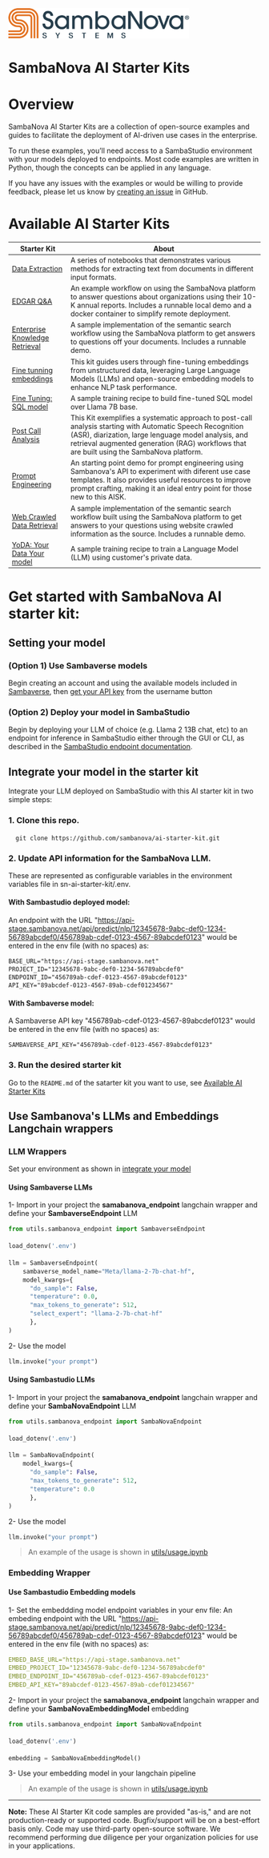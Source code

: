 <a href="https://sambanova.ai/">
<picture>
  <source media="(prefers-color-scheme: dark)" srcset="./images/SambaNova-light-logo-1.png" height="60">
  <img alt="SambaNova logo" src="./images/SambaNova-dark-logo-1.png" height="60">
</picture>
</a>

SambaNova AI Starter Kits
====================

# Overview
SambaNova AI Starter Kits are a collection of open-source examples and guides to facilitate the deployment of AI-driven use cases in the enterprise.

To run these examples, you’ll need access to a SambaStudio environment with your models deployed to endpoints. Most code examples are written in Python, though the concepts can be applied in any language.

If you have any issues with the examples or would be willing to provide feedback, please let us know by [creating an issue](https://github.com/sambanova/ai-starter-kit/issues/new/choose) in GitHub.

# Available AI Starter Kits
|  Starter Kit | About |
| ------------ | ------------ |
| [Data Extraction](data_extraction/README.md) | A series of notebooks that demonstrates various methods for extracting text from documents in different input formats. |
| [EDGAR Q&A](edgar_qna/README.md)  |  An example workflow on using the SambaNova platform to answer questions about organizations using their 10-K annual reports. Includes a runnable local demo and a docker container to simplify remote deployment.  |
| [Enterprise Knowledge Retrieval](enterprise_knowledge_retriever/README.md) | A sample implementation of the semantic search workflow using the SambaNova platform to get answers to questions off your documents. Includes a runnable demo.  |
| [Fine tunning embeddings](fine_tuning_embeddings/README.md) |  This kit guides users through fine-tuning embeddings from unstructured data, leveraging Large Language Models (LLMs) and open-source embedding models to enhance NLP task performance.  |
| [Fine Tuning: SQL model](fine_tuning_sql/README.md) | A sample training recipe to build fine-tuned SQL model over Llama 7B base. |
| [Post Call Analysis](post_call_analysis/README.md) |  This Kit exemplifies a systematic approach to post-call analysis starting with Automatic Speech Recognition (ASR), diarization, large lenguage model analysis, and retrieval augmented generation (RAG) workflows that are built using the SambaNova platform.  |
| [Prompt Engineering](prompt_engineering/README.md)  |  An starting point demo for prompt engineering using Sambanova's API to experiment with diferent use case templates. It also provides useful resources to improve prompt crafting, making it an ideal entry point for those new to this AISK. |
| [Web Crawled Data Retrieval](web_crawled_data_retriever/README.md) | A sample implementation of the semantic search workflow built using the SambaNova platform to get answers to your questions using website crawled information as the source. Includes a runnable demo.  |
| [YoDA: Your Data Your model](yoda/README.md) | A sample training recipe to train a Language Model (LLM) using customer's private data. |

# Get started with SambaNova AI starter kit:

## Setting your model

### (Option 1) Use Sambaverse models
Begin creating an account and using the available models included in [Sambaverse](sambaverse.sambanova.net), then [get your API key](https://docs.sambanova.ai/sambaverse/latest/use-sambaverse.html#_your_api_key) from the username button

### (Option 2) Deploy your model in SambaStudio
Begin by deploying your LLM of choice (e.g. Llama 2 13B chat, etc) to an endpoint for inference in SambaStudio either through the GUI or CLI, as described in the [SambaStudio endpoint documentation](https://docs.sambanova.ai/sambastudio/latest/endpoints.html).

## Integrate your model in the starter kit
Integrate your LLM deployed on SambaStudio with this AI starter kit in two simple steps:
### 1. Clone this repo.
```
  git clone https://github.com/sambanova/ai-starter-kit.git
```
### 2. Update API information for the SambaNova LLM.
 These are represented as configurable variables in the environment variables file in sn-ai-starter-kit/.env. 
#### With Sambastudio deployed model:
An endpoint with the URL
"https://api-stage.sambanova.net/api/predict/nlp/12345678-9abc-def0-1234-56789abcdef0/456789ab-cdef-0123-4567-89abcdef0123"
would be entered in the env file (with no spaces) as:
```
BASE_URL="https://api-stage.sambanova.net"
PROJECT_ID="12345678-9abc-def0-1234-56789abcdef0"
ENDPOINT_ID="456789ab-cdef-0123-4567-89abcdef0123"
API_KEY="89abcdef-0123-4567-89ab-cdef01234567"
``` 
#### With Sambaverse model: 
A Sambaverse API key
"456789ab-cdef-0123-4567-89abcdef0123"
would be entered in the env file (with no spaces) as:
```
SAMBAVERSE_API_KEY="456789ab-cdef-0123-4567-89abcdef0123"
```
### 3. Run the desired starter kit
Go to the `README.md` of the satarter kit you want to use, see [Available AI Starter Kits](#available-ai-starter-kits)

## Use Sambanova's LLMs and Embeddings **Langchain** wrappers 

### LLM Wrappers

Set your environment as shown in [integrate your model](#integrate-your-model-in-the-starter-kit)

#### Using Sambaverse LLMs 

1- Import in your project the **samabanova_endpoint** langchain wrapper and define your **SambaverseEndpoint** LLM

``` python
from utils.sambanova_endpoint import SambaverseEndpoint

load_dotenv('.env')

llm = SambaverseEndpoint(
    sambaverse_model_name="Meta/llama-2-7b-chat-hf",
    model_kwargs={
      "do_sample": False, 
      "temperature": 0.0,
      "max_tokens_to_generate": 512,
      "select_expert": "llama-2-7b-chat-hf"
      },
)
```
2- Use the model

```python
llm.invoke("your prompt")
```

#### Using Sambastudio LLMs
1- Import in your project the **samabanova_endpoint** langchain wrapper and define your **SambaNovaEndpoint** LLM
``` python
from utils.sambanova_endpoint import SambaNovaEndpoint

load_dotenv('.env')

llm = SambaNovaEndpoint(
    model_kwargs={
      "do_sample": False, 
      "max_tokens_to_generate": 512,
      "temperature": 0.0
      },
)
```

2- Use the model

```python
llm.invoke("your prompt")
```

> An example of the usage is shown in [utils/usage.ipynb](./utils/usage.ipynb)

### Embedding Wrapper

#### Use Sambastudio Embedding models

1- Set the embeddding model endpoint variables in your env file:
An embeding endpoint with the URL
"https://api-stage.sambanova.net/api/predict/nlp/12345678-9abc-def0-1234-56789abcdef0/456789ab-cdef-0123-4567-89abcdef0123"
would be entered in the env file (with no spaces) as:

```yaml
EMBED_BASE_URL="https://api-stage.sambanova.net"
EMBED_PROJECT_ID="12345678-9abc-def0-1234-56789abcdef0"
EMBED_ENDPOINT_ID="456789ab-cdef-0123-4567-89abcdef0123"
EMBED_API_KEY="89abcdef-0123-4567-89ab-cdef01234567"
```

2- Import in your project the **samabanova_endpoint** langchain wrapper and define your **SambaNovaEmbeddingModel** embedding

``` python
from utils.sambanova_endpoint import SambaNovaEndpoint

load_dotenv('.env')

embedding = SambaNovaEmbeddingModel()
```

3- Use your embedding model in your langchain pipeline

> An example of the usage is shown in [utils/usage.ipynb](./utils/usage.ipynb)

***

**Note:** These AI Starter Kit code samples are provided "as-is," and are not production-ready or supported code. Bugfix/support will be on a best-effort basis only. Code may use third-party open-source software. We recommend performing due diligence per your organization policies for use in your applications.
